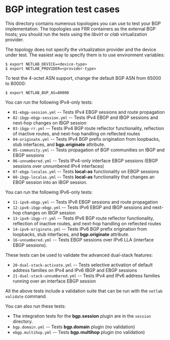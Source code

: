 # BGP integration test cases

This directory contains numerous topologies you can use to test your BGP implementation. The topologies use FRR containers as the external BGP hosts; you should run the tests using the *libvirt* or *clab* virtualization provider.

The topology does not specify the virtualization provider and the device under test. The easiest way to specify them is to use environment variables:

```
$ export NETLAB_DEVICE=<device-type>
$ export NETLAB_PROVIDER=<provider-type>
```

To test the 4-octet ASN support, change the default BGP ASN from 65000 to 80000:

```
$ export NETLAB_BGP_AS=80000
```

You can run the following IPv4-only tests:

* `01-ebgp-session.yml` -- Tests IPv4 EBGP sessions and route propagation
* `02-ibgp-ebgp-session.yml` -- Tests IPv4 EBGP and IBGP sessions and next-hop changes on IBGP session
* `03-ibgp-rr.yml` -- Tests IPv4 BGP route reflector functionality, reflection of inactive routes, and next-hop handling on reflected routes
* `04-originate.yml` -- Tests IPv4 BGP prefix origination from loopbacks, stub interfaces, and **bgp.originate** attribute.
* `05-community.yml` -- Tests propagation of BGP communities on IBGP and EBGP sessions
* `06-unnumbered.yml` -- Tests IPv4-only interface EBGP sessions (EBGP sessions over unnumbered IPv4 interfaces)
* `07-ebgp-localas.yml` -- Tests **local-as** functionality on EBGP sessions
* `08-ibgp-localas.yml` -- Tests **local-as** functionality that changes an EBGP session into an IBGP session.

You can run the following IPv6-only tests:

* `11-ipv6-ebgp.yml` -- Tests IPv6 EBGP sessions and route propagation
* `12-ipv6-ibgp-ebgp.yml` -- Tests IPv6 EBGP and IBGP sessions and next-hop changes on IBGP session
* `13-ipv6-ibgp-rr.yml` -- Tests IPv6 BGP route reflector functionality, reflection of inactive routes, and next-hop handling on reflected routes
* `14-ipv6-originate.yml` -- Tests IPv6 BGP prefix origination from loopbacks, stub interfaces, and **bgp.originate** attribute.
* `16-unnumbered.yml` -- Tests EBGP sessions over IPv6 LLA (interface EBGP sessions).

These tests can be used to validate the advanced dual-stack features:

* `20-dual-stack-activate.yml` -- Tests selective activation of default address families on IPv4 and IPv6 IBGP and EBGP sessions
* `21-dual-stack-unnumbered.yml` -- Tests IPv4 and IPv6 address families running over an interface EBGP session

All the above tests include a validation suite that can be run with the `netlab validate` command.


You can also run these tests:

* The integration tests for the **bgp.session** plugin are in the `session` directory.
* `bgp.domain.yml` -- Tests **bgp.domain** plugin (no validation)
* `ebgp.multihop.yml` -- Tests **bgp.multihop** plugin (no validation)
